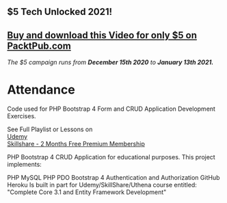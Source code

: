 ## $5 Tech Unlocked 2021!
[Buy and download this Video for only $5 on PacktPub.com](https://www.packtpub.com/product/modern-php-web-development-with-mysql-github-and-heroku-video/9781801070669)
-----
*The $5 campaign         runs from __December 15th 2020__ to __January 13th 2021.__*

# Attendance
Code used for PHP Bootstrap 4 Form and CRUD Application Development Exercises.

See Full Playlist or Lessons on <br/>
[Udemy](http://bit.ly/2Y037Mb) <br/>
[Skillshare - 2 Months Free Premium Membership](https://skl.sh/2p3vTxQ)

PHP Bootstrap 4 CRUD Application for educational purposes. This project implements:

PHP
MySQL
PHP PDO
Bootstrap 4
Authentication and Authorization
GitHub
Heroku
Is built in part for Udemy/SkillShare/Uthena course entitled: "Complete Core 3.1 and Entity Framework Development"
